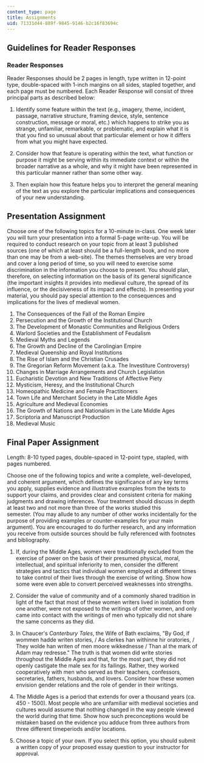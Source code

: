 ```yaml
---
content_type: page
title: Assignments
uid: 71331d44-889f-9845-9146-b2c16f83694c
---
```


Guidelines for Reader Responses
-------------------------------

### Reader Responses

Reader Responses should be 2 pages in length, type written in 12-point type, double-spaced with 1-inch margins on all sides, stapled together, and each page must be numbered. Each Reader Response will consist of three principal parts as described below:

1.  Identify some feature within the text (e.g., imagery, theme, incident, passage, narrative structure, framing device, style, sentence construction, message or moral, etc.) which happens to strike you as strange, unfamiliar, remarkable, or problematic, and explain what it is that you find so unusual about that particular element or how it differs from what you might have expected.  
    
2.  Consider how that feature is operating within the text, what function or purpose it might be serving within its immediate context or within the broader narrative as a whole, and why it might have been represented in this particular manner rather than some other way.  
    
3.  Then explain how this feature helps you to interpret the general meaning of the text as you explore the particular implications and consequences of your new understanding.

Presentation Assignment
-----------------------

Choose one of the following topics for a 10-minute in-class. One week later you will turn your presentation into a formal 5-page write-up. You will be required to conduct research on your topic from at least 3 published sources (one of which at least should be a full-length book, and no more than one may be from a web-site). The themes themselves are very broad and cover a long period of time, so you will need to exercise some discrimination in the information you choose to present. You should plan, therefore, on selecting information on the basis of its general significance (the important insights it provides into medieval culture, the spread of its influence, or the decisiveness of its impact and effects). In presenting your material, you should pay special attention to the consequences and implications for the lives of medieval women.

1.  The Consequences of the Fall of the Roman Empire
2.  Persecution and the Growth of the Institutional Church
3.  The Development of Monastic Communities and Religious Orders
4.  Warlord Societies and the Establishment of Feudalism
5.  Medieval Myths and Legends
6.  The Growth and Decline of the Carolingian Empire
7.  Medieval Queenship and Royal Institutions
8.  The Rise of Islam and the Christian Crusades
9.  The Gregorian Reform Movement (a.k.a. The Investiture Controversy)
10.  Changes in Marriage Arrangements and Church Legislation
11.  Eucharistic Devotion and New Traditions of Affective Piety
12.  Mysticism, Heresy, and the Institutional Church
13.  Homeopathic Medicine and Female Practitioners
14.  Town Life and Merchant Society in the Late Middle Ages
15.  Agriculture and Medieval Economies
16.  The Growth of Nations and Nationalism in the Late Middle Ages
17.  Scriptoria and Manuscript Production
18.  Medieval Music

Final Paper Assignment
----------------------

Length: 8-10 typed pages, double-spaced in 12-point type, stapled, with pages numbered.

Choose one of the following topics and write a complete, well-developed, and coherent argument, which defines the significance of any key terms you apply, supplies evidence and illustrative examples from the texts to support your claims, and provides clear and consistent criteria for making judgments and drawing inferences. Your treatment should discuss in depth at least two and not more than three of the works studied this semester. (You may allude to any number of other works incidentally for the purpose of providing examples or counter-examples for your main argument). You are encouraged to do further research, and any information you receive from outside sources should be fully referenced with footnotes and bibliography.

1.  If, during the Middle Ages, women were traditionally excluded from the exercise of power on the basis of their presumed physical, moral, intellectual, and spiritual inferiority to men, consider the different strategies and tactics that individual women employed at different times to take control of their lives through the exercise of writing. Show how some were even able to convert perceived weaknesses into strengths.  
    
2.  Consider the value of community and of a commonly shared tradition in light of the fact that most of these women writers lived in isolation from one another, were not exposed to the writings of other women, and only came into contact with the writings of men who typically did not share the same concerns as they did.  
    
3.  In Chaucer's _Canterbury Tales_, the Wife of Bath exclaims, "By God, if wommen hadde writen stories, / As clerkes han withinne hir oratories, / They wolde han writen of men moore wikkednesse / Than al the mark of Adam may redresse." The truth is that women did write stories throughout the Middle Ages and that, for the most part, they did not openly castigate the male sex for its failings. Rather, they worked cooperatively with men who served as their teachers, confessors, secretaries, fathers, husbands, and lovers. Consider how these women envision gender relations and the role of gender in their writings.  
    
4.  The Middle Ages is a period that extends for over a thousand years (ca. 450 - 1500). Most people who are unfamiliar with medieval societies and cultures would assume that nothing changed in the way people viewed the world during that time. Show how such preconceptions would be mistaken based on the evidence you adduce from three authors from three different timeperiods and/or locations.  
    
5.  Choose a topic of your own. If you select this option, you should submit a written copy of your proposed essay question to your instructor for approval.